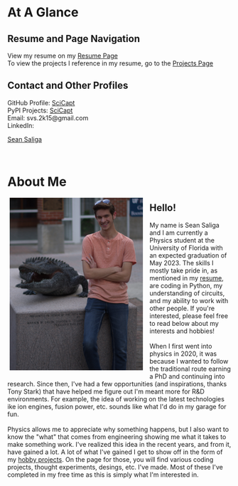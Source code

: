 <html>
  <head>
    <link rel="icon" href="./docs/assets/Atom2.JPG">
  </head>
  
<body>
    
  <div>

  <h1> At A Glance </h1> <h2> Resume and Page Navigation </h2>
  
  <p>
  View my resume on my <a href="https://scicapt.github.io/Resume">Resume Page</a>
  <br>
  To view the projects I reference in my resume, go to the 
  <a href="https://scicapt.github.io/Projects"> Projects Page </a>
  </p>

  <h2> Contact and Other Profiles </h2>
  <p>
    GitHub Profile: <a href="https://github.com/SciCapt" target="_blank"> SciCapt </a>
    <br>
    PyPI Projects: <a href="https://pypi.org/user/SciCapt/" target="_blank"> SciCapt </a>
    <br>
    Email: svs.2k15@gmail.com
    <br>
    LinkedIn:
    <script src="https://platform.linkedin.com/badges/js/profile.js" async defer type="text/javascript"></script>
    <div class="badge-base LI-profile-badge" data-locale="en_US" data-size="medium" data-theme="light" data-type="VERTICAL" data-vanity="sean-saliga" data-version="v1"><a class="badge-base__link LI-simple-link" href="https://www.linkedin.com/in/sean-saliga?trk=profile-badge">Sean Saliga</a>
    </div>
    <!-- LinkedIn Profile: <a href="https://www.linkedin.com/in/sean-saliga/" target="_blank"> Sean Saliga </a> -->
    <!-- <br> -->
  </p>
  <br>
  <h1> About Me </h1>
  <p>
  <img src="./docs/assets/ProfilePic.JPG" class="img-responsive" style="vertical-align:top;margin:0px 15px 10px 5px;max-width: 100%;
    height: auto;" width="300" align="left">
  <h2> Hello! </h2>
    My name is Sean Saliga and I am currently a Physics student at the University of Florida with an expected graduation of May 2023. The skills I mostly take pride in, as mentioned in my <a href="https://scicapt.github.io/Resume">resume</a>, are coding in Python, my understanding of circuits, and my ability to work with other people. If you're interested, please feel free to read below about my interests and hobbies!
    <br><br>
    When I first went into physics in 2020, it was because I wanted to follow the traditional route earning a PhD and continuing into research. Since then, I've had a few opportunities (and inspirations, thanks Tony Stark) that have helped me figure out I'm meant more for R&D environments. For example, the idea of working on the latest technologies ike ion engines, fusion power, etc. sounds like what I'd do in my garage for fun.
    <br><br>
    Physics allows me to appreciate why something happens, but I also want to know the "what" that comes from engineering showing me what it takes to make something work. I've realized this idea in the recent years, and from it, have gained a lot. A lot of what I've gained I get to show off in the form of my <a href="https://scicapt.github.io/Projects">hobby projects</a>. On the page for those, you will find various coding projects, thought experiments, desings, etc. I've made. Most of these I've completed in my free time as this is simply what I'm interested in.
  </p>
  </div>
</body>
</html>
